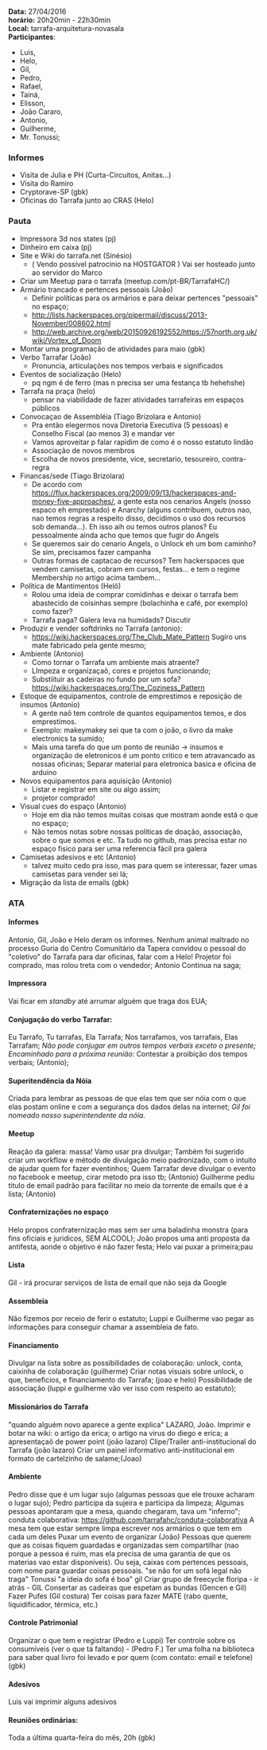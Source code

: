 
__Data:__ 27/04/2016  
__horário:__ 20h20min - 22h30min  
__Local:__ tarrafa-arquitetura-novasala  
__Participantes__:  

- Luis, 
- Helo,
- Gil,
- Pedro,
- Rafael,
- Tainá, 
- Elisson, 
- João Cararo, 
- Antonio, 
- Guilherme, 
- Mr. Tonussi;

### Informes ###
- Visita de Julia e PH (Curta-Circuitos, Anitas...)
- Visita do Ramiro
- Cryptorave-SP (gbk)
- Oficinas do Tarrafa junto ao CRAS (Helo)

### Pauta

- Impressora 3d nos states (pj)
- Dinheiro em caixa (pj)
- Site e Wiki do tarrafa.net (Sinésio)
  - ( Vendo possível patrocinio na HOSTGATOR ) Vai ser hosteado junto ao servidor do Marco
- Criar um Meetup para o tarrafa  (meetup.com/pt-BR/TarrafaHC/)
- Armário trancado e pertences pessoais (João)
  -  Definir políticas para os armários e para deixar pertences "pessoais" no espaço;
  - http://lists.hackerspaces.org/pipermail/discuss/2013-November/008602.html
  - http://web.archive.org/web/20150926192552/https://57north.org.uk/wiki/Vortex_of_Doom
- Montar uma programação de atividades para maio (gbk)
- Verbo Tarrafar (João)
  - Pronuncia, articulações nos tempos verbais e significados
- Eventos de socialização (Helo)
  - pq ngm é de ferro (mas n precisa ser uma festança tb hehehshe)
- Tarrafa na praça (helo)
  - pensar na viabilidade de fazer atividades tarrafeiras em espaços públicos
- Convocaçao de Assembléia (Tiago Brizolara e Antonio)
  * Pra então elegermos nova Diretoria Executiva (5 pessoas) e Conselho Fiscal (ao menos 3) e mandar ver
  * Vamos aproveitar p falar rapidim de como é o nosso estatuto lindão
  - Associação de novos membros
  - Escolha de novos presidente, vice, secretario, tesoureiro, contra-regra
- Financas/sede (Tiago Brizolara)
  * De acordo com https://flux.hackerspaces.org/2009/09/13/hackerspaces-and-money-five-approaches/, a gente esta nos cenarios Angels (nosso espaco eh emprestado) e Anarchy (alguns contribuem, outros nao, nao temos regras a respeito disso, decidimos o uso dos recursos sob demanda...). Eh isso aih ou temos outros planos? Eu pessoalmente ainda acho que temos que fugir do Angels
  - Se queremos sair do cenario Angels, o Unlock eh um bom caminho? Se sim, precisamos fazer campanha
  * Outras formas de captacao de recursos? Tem hackerspaces que vendem camisetas, cobram em cursos, festas... e tem o regime Membership no artigo acima tambem...
- Política de Mantimentos  (Helô)
  - Rolou uma ideia de comprar comidinhas e deixar o tarrafa bem abastecido de coisinhas sempre (bolachinha e café, por exemplo) como fazer?
  - Tarrafa paga? Galera leva na humidads? Discutir
- Produzir e vender softdrinks no Tarrafa (antonio): 
  - https://wiki.hackerspaces.org/The_Club_Mate_Pattern Sugiro uns mate fabricado pela gente mesmo;
- Ambiente (Antonio)
  - Como tornar o Tarrafa um ambiente mais atraente?
  - LImpeza e organizaçaõ, cores e projetos funcionando;
  - Substiituir as cadeiras no fundo por um sofa? https://wiki.hackerspaces.org/The_Coziness_Pattern
- Estoque de equipamentos, controle de emprestimos e reposição de insumos (Antonio)
  - A gente naõ tem controle de quantos equipamentos temos, e dos emprestimos.
  - Exemplo: makeymakey sei que ta com o joão, o livro da make electronics ta sumido;
  - Mais uma tarefa do que um ponto de reunião -> insumos e organização de eletronicos é um ponto critico e tem atravancado as nossas oficinas; Separar material para eletronica basica e oficina de arduino
- Novos equipamentos para aquisição (Antonio)
  - Listar e registrar em site ou algo assim;
  - projetor comprado!
- Visual cues do espaço (Antonio)
  - Hoje em dia não temos muitas coisas que mostram aonde está o que no espaço;
  - Não temos notas sobre nossas politicas de doação, associação, sobre o que somos e etc. Ta tudo no github, mas precisa estar no espaço fisico para ser uma referencia fácil pra galera
- Camisetas adesivos e etc (Antonio)
  - talvez muito cedo pra isso, mas para quem se interessar, fazer umas camisetas para vender sei lá;
- Migração da lista de emails (gbk)

### ATA ###

#### Informes ####

Antonio, Gil, João e Helo deram os informes. Nenhum animal maltrado no processo
Guria do Centro Comunitário da Tapera convidou o pessoal do "coletivo" do Tarrafa para dar oficinas, falar com a Helo!
Projetor foi comprado, mas rolou treta com o vendedor; Antonio Continua na saga;

#### Impressora ####
Vai ficar em _standby_ até arrumar alguém que traga dos EUA;

#### Conjugação do verbo Tarrafar: ####
Eu Tarrafo, Tu tarrafas, Ela Tarrafa; Nos tarrafamos, vos tarrafais, Elas Tarrafam;
_Não pode conjugar em outros tempos verbais exceto o presente;_
_Encaminhado para a próxima reunião:_ Contestar a proibição dos tempos verbais; (Antonio);

#### Superitendência da Nóia
Criada para lembrar as pessoas de que elas tem que ser nóia com o que elas postam online e com a segurança dos dados delas na internet;
_Gil foi nomeado nosso superintendente da nóia._

#### Meetup ####
Reação da galera: massa! Vamo usar pra divulgar; 
Também foi sugerido criar um workflow e método de divulgação meio padronizado, com o intuito de ajudar quem for fazer eventinhos;
Quem Tarrafar deve divulgar o evento no facebook e meetup, cirar metodo pra isso tb; (Antonio)
Guilherme pediu titulo de email padrão para facilitar no meio da torrente de emails que é a lista; (Antonio)

#### Confraternizações no espaço ####
Helo propos confraternização mas sem ser uma baladinha monstra (para fins oficiais e juridicos, SEM ALCOOL); 
João propos uma anti proposta da antifesta, aonde o objetivo é não fazer festa; 
Helo vai puxar a primeira;pau

#### Lista ####
Gil - irá procurar serviços de lista de email que não seja da Google

#### Assembleia ####
Não fizemos por receio de ferir o estatuto;
Luppi e Guilherme vao pegar as informações para conseguir chamar a assembleia de fato.

#### Financiamento ####
Divulgar na lista sobre as possibilidades de colaboração: unlock, conta, caixinha de colaboração (guilherme)
Criar notas visuais sobre unlock, o que, beneficios, e financiamento do Tarrafa; (joao e helo)
Possibilidade de associação (luppi e guilherme vão ver isso com respeito ao estatuto);

#### Missionários do Tarrafa ####
"quando alguém novo aparece a gente explica" LAZARO, João.
Imprimir e botar na wiki: o artigo da erica; o artigo na virus do diego e erica; a apresentaçaõ de power point (joão lazaro)
Clipe/Trailer anti-institucional do Tarrafa (joão lazaro)
Criar um painel informativo anti-institucional em formato de cartelzinho de salame;(Joao)

#### Ambiente ####
Pedro disse que é um lugar sujo (algumas pessoas que ele trouxe acharam o lugar sujo);
Pedro participa da sujeira e participa da limpeza;
Algumas pessoas apontaram que a mesa, quando chegaram, tava um "inferno";
conduta colaborativa: https://github.com/tarrafahc/conduta-colaborativa
A mesa tem que estar sempre limpa
escrever nos armários o que tem em cada um deles
Puxar um evento de organizar (João)
Pessoas que querem que as coisas fiquem guardadas e organizadas sem compartilhar (nao porque a pessoa é ruim, mas ela precisa de uma garantia de que os materias vao estar disponíveis). Ou seja, caixas com pertences pessoais, com nome para guardar coisas pessoais.
"se não for um sofá legal não traga" Tonussi
"a ideia do sofa é boa" gil
Criar grupo de freecycle floripa - ir atrás - GIL 
Consertar as cadeiras que espetam as bundas (Gencen e Gil)
Fazer Pufes (Gil costura)
Ter coisas para fazer MATE (rabo quente, liquidificador, térmica, etc.)

#### Controle Patrimonial #####
Organizar o que tem e registrar (Pedro e Luppi)
Ter controle sobre os consumíveis (ver o que tá faltando) - (Pedro F.)
Ter uma folha na biblioteca para saber qual livro foi levado e por quem (com contato: email e telefone) (gbk)

#### Adesivos ####
Luis vai imprimir alguns adesivos

#### Reuniões ordinárias: ####
Toda a última quarta-feira do mês, 20h (gbk)

